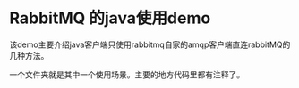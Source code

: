 # RabbitMQ 的java使用demo

该demo主要介绍java客户端只使用rabbitmq自家的amqp客户端直连rabbitMQ的几种方法。

一个文件夹就是其中一个使用场景。主要的地方代码里都有注释了。